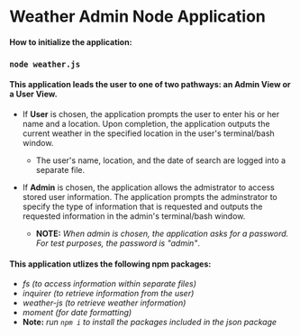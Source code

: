 # Weather Admin Node Application

#### __How to initialize the application:__
### `node weather.js`

#### __This application leads the user to one of two pathways: an Admin View or a User View.__

* If __User__ is chosen, the application prompts the user to enter his or her name and a location. Upon completion, the application outputs the current weather in the specified location in the user's terminal/bash window.
    * The user's name, location, and the date of search are logged into a separate file.

* If __Admin__ is chosen, the application allows the admistrator to access stored user information. The application prompts the adminstrator to specify the type of information that is requested and outputs the requested information in the admin's terminal/bash window. 
    * __NOTE:__ _When admin is chosen, the application asks for a password. For test purposes, the password is "admin"_.

#### __This application utlizes the following npm packages:__
* _fs (to access information within separate files)_
* _inquirer (to retrieve information from the user)_
* _weather-js (to retrieve weather information)_
* _moment (for date formatting)_
* __Note:__ _run `npm i` to install the packages included in the json package_


